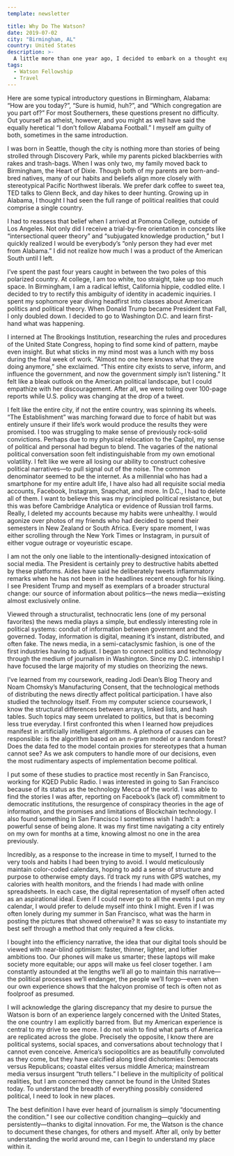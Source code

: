 ```yaml
---
template: newsletter

title: Why Do The Watson?
date: 2019-07-02
city: "Birmingham, AL"
country: United States
description: >-
  A little more than one year ago, I decided to embark on a thought experiment. I was going to plan a year-long, globe-spanning adventure where no one could tell me what to do. That thought experiment developed into pages of writing, hundreds of emails, a handful of gut-wrenching interviews, and now, the opportunity of a lifetime.
tags:
  - Watson Fellowship
  - Travel
---
```


Here are some typical introductory questions in Birmingham, Alabama: “How are you today?”, “Sure is humid, huh?”, and “Which congregation are you part of?” For most Southerners, these questions present no difficulty. Out yourself as atheist, however, and you might as well have said the equally heretical “I don’t follow Alabama Football.” I myself am guilty of both, sometimes in the same introduction.

I was born in Seattle, though the city is nothing more than stories of being strolled through Discovery Park, while my parents picked blackberries with rakes and trash-bags. When I was only two, my family moved back to Birmingham, the Heart of Dixie. Though both of my parents are born-and-bred natives, many of our habits and beliefs align more closely with stereotypical Pacific Northwest liberals. We prefer dark coffee to sweet tea, TED talks to Glenn Beck, and day hikes to deer hunting. Growing up in Alabama, I thought I had seen the full range of political realities that could comprise a single country.

I had to reassess that belief when I arrived at Pomona College, outside of Los Angeles. Not only did I receive a trial-by-fire orientation in concepts like “intersectional queer theory” and “subjugated knowledge production,” but I quickly realized I would be everybody’s “only person they had ever met from Alabama.” I did not realize how much I was a product of the American South until I left.

I’ve spent the past four years caught in between the two poles of this polarized country. At college, I am too white, too straight, take up too much space. In Birmingham, I am a radical leftist, California hippie, coddled elite. I decided to try to rectify this ambiguity of identity in academic inquiries. I spent my sophomore year diving headfirst into classes about American politics and political theory. When Donald Trump became President that Fall, I only doubled down. I decided to go to Washington D.C. and learn first-hand what was happening.

I interned at The Brookings Institution, researching the rules and procedures of the United State Congress, hoping to find some kind of pattern, maybe even insight. But what sticks in my mind most was a lunch with my boss during the final week of work. “Almost no one here knows what they are doing anymore,” she exclaimed. “This entire city exists to serve, inform, and influence the government, and now the government simply isn’t listening.” It felt like a bleak outlook on the American political landscape, but I could empathize with her discouragement. After all, we were toiling over 100-page reports while U.S. policy was changing at the drop of a tweet.

I felt like the entire city, if not the entire country, was spinning its wheels. “The Establishment” was marching forward due to force of habit but was entirely unsure if their life’s work would produce the results they were promised. I too was struggling to make sense of previously rock-solid convictions. Perhaps due to my physical relocation to the Capitol, my sense of political and personal had begun to blend. The vagaries of the national political conversation soon felt indistinguishable from my own emotional volatility. I felt like we were all losing our ability to construct cohesive political narratives—to pull signal out of the noise.
The common denominator seemed to be the internet. As a millennial who has had a smartphone for my entire adult life, I have also had all requisite social media accounts, Facebook, Instagram, Snapchat, and more. In D.C., I had to delete all of them. I want to believe this was my principled political resistance, but this was before Cambridge Analytica or evidence of Russian troll farms. Really, I deleted my accounts because my habits were unhealthy. I would agonize over photos of my friends who had decided to spend their semesters in New Zealand or South Africa. Every spare moment, I was either scrolling through the New York Times or Instagram, in pursuit of either vogue outrage or voyeuristic escape.

I am not the only one liable to the intentionally-designed intoxication of social media. The President is certainly prey to destructive habits abetted by these platforms. Aides have said he deliberately tweets inflammatory remarks when he has not been in the headlines recent enough for his liking. I see President Trump and myself as exemplars of a broader structural change: our source of information about politics—the news media—existing almost exclusively online.

Viewed through a structuralist, technocratic lens (one of my personal favorites) the news media plays a simple, but endlessly interesting role in political systems: conduit of information between government and the governed. Today, information is digital, meaning it’s instant, distributed, and often fake. The news media, in a semi-cataclysmic fashion, is one of the first industries having to adjust. I began to connect politics and technology through the medium of journalism in Washington. Since my D.C. internship I have focused the large majority of my studies on theorizing the news.

I’ve learned from my coursework, reading Jodi Dean’s Blog Theory and Noam Chomsky’s Manufacturing Consent, that the technological methods of distributing the news directly affect political participation. I have also studied the technology itself. From my computer science coursework, I know the structural differences between arrays, linked lists, and hash tables. Such topics may seem unrelated to politics, but that is becoming less true everyday. I first confronted this when I learned how prejudices manifest in artificially intelligent algorithms. A plethora of causes can be responsible: is the algorithm based on an n-gram model or a random forest? Does the data fed to the model contain proxies for stereotypes that a human cannot see? As we ask computers to handle more of our decisions, even the most rudimentary aspects of implementation become political.

I put some of these studies to practice most recently in San Francisco, working for KQED Public Radio. I was interested in going to San Francisco because of its status as the technology Mecca of the world. I was able to find the stories I was after, reporting on Facebook’s (lack of) commitment to democratic institutions, the resurgence of conspiracy theories in the age of information, and the promises and limitations of Blockchain technology. I also found something in San Francisco I sometimes wish I hadn’t: a powerful sense of being alone. It was my first time navigating a city entirely on my own for months at a time, knowing almost no one in the area previously.

Incredibly, as a response to the increase in time to myself, I turned to the very tools and habits I had been trying to avoid. I would meticulously maintain color-coded calendars, hoping to add a sense of structure and purpose to otherwise empty days. I’d track my runs with GPS watches, my calories with health monitors, and the friends I had made with online spreadsheets.
In each case, the digital representation of myself often acted as an aspirational ideal. Even if I could never go to all the events I put on my calendar, I would prefer to delude myself into think I might. Even if I was often lonely during my summer in San Francisco, what was the harm in posting the pictures that showed otherwise? It was so easy to instantiate my best self through a method that only required a few clicks.

I bought into the efficiency narrative, the idea that our digital tools should be viewed with near-blind optimism: faster, thinner, lighter, and loftier ambitions too. Our phones will make us smarter; these laptops will make society more equitable; our apps will make us feel closer together. I am constantly astounded at the lengths we’ll all go to maintain this narrative—the political processes we’ll endanger, the people we’ll forgo—even when our own experience shows that the halcyon promise of tech is often not as foolproof as presumed.

I will acknowledge the glaring discrepancy that my desire to pursue the Watson is born of an experience largely concerned with the United States, the one country I am explicitly barred from. But my American experience is central to my drive to see more. I do not wish to find what parts of America are replicated across the globe. Precisely the opposite, I know there are political systems, social spaces, and conversations about technology that I cannot even conceive. America’s sociopolitics are as beautifully convoluted as they come, but they have calcified along tired dichotomies: Democrats versus Republicans; coastal elites versus middle America; mainstream media versus insurgent “truth tellers.” I believe in the multiplicity of political realities, but I am concerned they cannot be found in the United States today. To understand the breadth of everything possibly considered political, I need to look in new places.

The best definition I have ever heard of journalism is simply “documenting the condition.” I see our collective condition changing—quickly and persistently—thanks to digital innovation. For me, the Watson is the chance to document these changes, for others and myself. After all, only by better understanding the world around me, can I begin to understand my place within it.
